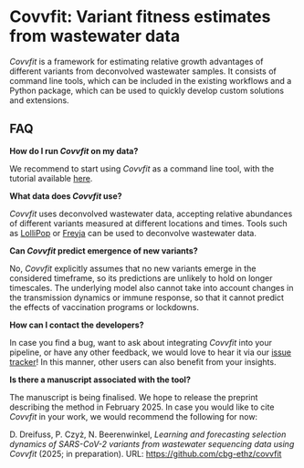 # Covvfit: Variant fitness estimates from wastewater data

*Covvfit* is a framework for estimating relative growth advantages of different variants from deconvolved wastewater samples.
It consists of command line tools, which can be included in the existing workflows and a Python package, which can be used to quickly develop custom solutions and extensions.




## FAQ

**How do I run *Covvfit* on my data?**

We recommend to start using *Covvfit* as a command line tool, with the tutorial available [here](cli.md). 

**What data does *Covvfit* use?**

*Covvfit* uses deconvolved wastewater data, accepting relative abundances of different variants measured at different locations and times.
Tools such as [LolliPop](https://github.com/cbg-ethz/LolliPop) or [Freyja](https://github.com/andersen-lab/Freyja/) can be used to deconvolve wastewater data. 

**Can *Covvfit* predict emergence of new variants?**

No, *Covvfit* explicitly assumes that no new variants emerge in the considered timeframe, so its predictions are unlikely to hold on longer timescales.
The underlying model also cannot take into account changes in the transmission dynamics or immune response, so that it cannot predict the effects of vaccination programs or lockdowns.

**How can I contact the developers?**

In case you find a bug, want to ask about integrating *Covvfit* into your pipeline, or have any other feedback, we would love to hear it via our [issue tracker](https://github.com/cbg-ethz/covvfit/issues)!
In this manner, other users can also benefit from your insights.

**Is there a manuscript associated with the tool?**

The manuscript is being finalised. We hope to release the preprint describing the method in February 2025.
In case you would like to cite *Covvfit* in your work, we would recommend the following for now:

D. Dreifuss, P. Czyż, N. Beerenwinkel, *Learning and forecasting selection dynamics of SARS-CoV-2 variants from wastewater sequencing data using Covvfit* (2025; in preparation). URL: https://github.com/cbg-ethz/covvfit
